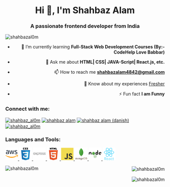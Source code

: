 <h1 align="center">Hi 👋, I'm Shahbaz Alam</h1>
<h3 align="center">A passionate frontend developer from India</h3>

<imag align="right" alt="coding" width="400px" src=" https://user-images.githubusercontent...">

<p align="left"> <img src="https://komarev.com/ghpvc/?username=shahbazal0m&label=Profile%20views&color=0e75b6&style=flat" alt="shahbazal0m" /> </p>

- 🌱 I’m currently learning **Full-Stack Web Development Courses (By:- CodeHelp Love Babbar)**

- 💬 Ask me about **HTML| CSS| JAVA-Script| React.js, etc.**

- 📫 How to reach me **shahbazalam4842@gmail.com**

- 📄 Know about my experiences [Fresher](Fresher)

- ⚡ Fun fact **I am Funny**

<h3 align="left">Connect with me:</h3>
<p align="left">
<a href="https://twitter.com/shahbaz_al0m" target="blank"><img align="center" src="https://raw.githubusercontent.com/rahuldkjain/github-profile-readme-generator/master/src/images/icons/Social/twitter.svg" alt="shahbaz_al0m" height="30" width="40" /></a>
<a href="https://linkedin.com/in/shahbaz alam" target="blank"><img align="center" src="https://raw.githubusercontent.com/rahuldkjain/github-profile-readme-generator/master/src/images/icons/Social/linked-in-alt.svg" alt="shahbaz alam" height="30" width="40" /></a>
<a href="https://fb.com/shahbaz alam (danish)" target="blank"><img align="center" src="https://raw.githubusercontent.com/rahuldkjain/github-profile-readme-generator/master/src/images/icons/Social/facebook.svg" alt="shahbaz alam (danish)" height="30" width="40" /></a>
<a href="https://instagram.com/shahbaz_al0m" target="blank"><img align="center" src="https://raw.githubusercontent.com/rahuldkjain/github-profile-readme-generator/master/src/images/icons/Social/instagram.svg" alt="shahbaz_al0m" height="30" width="40" /></a></p>

<h3 align="left">Languages and Tools:</h3>
<p align="left"> <a href="https://aws.amazon.com" target="_blank" rel="noreferrer"> <img src="https://raw.githubusercontent.com/devicons/devicon/master/icons/amazonwebservices/amazonwebservices-original-wordmark.svg" alt="aws" width="40" height="40"/> </a> <a href="https://www.w3schools.com/css/" target="_blank" rel="noreferrer"> <img src="https://raw.githubusercontent.com/devicons/devicon/master/icons/css3/css3-original-wordmark.svg" alt="css3" width="40" height="40"/> </a> <a href="https://expressjs.com" target="_blank" rel="noreferrer"> <img src="https://raw.githubusercontent.com/devicons/devicon/master/icons/express/express-original-wordmark.svg" alt="express" width="40" height="40"/> </a> <a href="https://www.w3.org/html/" target="_blank" rel="noreferrer"> <img src="https://raw.githubusercontent.com/devicons/devicon/master/icons/html5/html5-original-wordmark.svg" alt="html5" width="40" height="40"/> </a> <a href="https://developer.mozilla.org/en-US/docs/Web/JavaScript" target="_blank" rel="noreferrer"> <img src="https://raw.githubusercontent.com/devicons/devicon/master/icons/javascript/javascript-original.svg" alt="javascript" width="40" height="40"/> </a> <a href="https://www.mongodb.com/" target="_blank" rel="noreferrer"> <img src="https://raw.githubusercontent.com/devicons/devicon/master/icons/mongodb/mongodb-original-wordmark.svg" alt="mongodb" width="40" height="40"/> </a> <a href="https://nodejs.org" target="_blank" rel="noreferrer"> <img src="https://raw.githubusercontent.com/devicons/devicon/master/icons/nodejs/nodejs-original-wordmark.svg" alt="nodejs" width="40" height="40"/> </a> <a href="https://reactjs.org/" target="_blank" rel="noreferrer"> <img src="https://raw.githubusercontent.com/devicons/devicon/master/icons/react/react-original-wordmark.svg" alt="react" width="40" height="40"/> </a> </p>

<p><img align="left" src="https://github-readme-stats.vercel.app/api/top-langs?username=shahbazal0m&show_icons=true&locale=en&layout=compact" alt="shahbazal0m" /></p>

<p>&nbsp;<img align="center" src="https://github-readme-stats.vercel.app/api?username=shahbazal0m&show_icons=true&locale=en" alt="shahbazal0m" /></p>

<p><img align="center" src="https://github-readme-streak-stats.herokuapp.com/?user=shahbazal0m&" alt="shahbazal0m" /></p>
